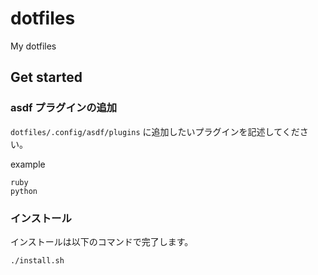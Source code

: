 # dotfiles

My dotfiles

## Get started

### asdf プラグインの追加

`dotfiles/.config/asdf/plugins` に追加したいプラグインを記述してください。

example

```text
ruby
python
```

### インストール

インストールは以下のコマンドで完了します。

```shell
./install.sh
```
